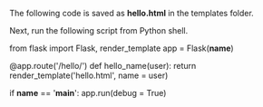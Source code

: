 The following code is saved as **hello.html** in the templates folder.

<!doctype html>
<!---<html>
   <body>
   
      <h1>Hello {{ name }}!</h1>
      
   </body>
</html>
--->
Next, run the following script from Python shell.

from flask import Flask, render_template
app = Flask(__name__)

@app.route('/hello/<user>')
def hello_name(user):
   return render_template('hello.html', name = user)

if __name__ == '__main__':
   app.run(debug = True)